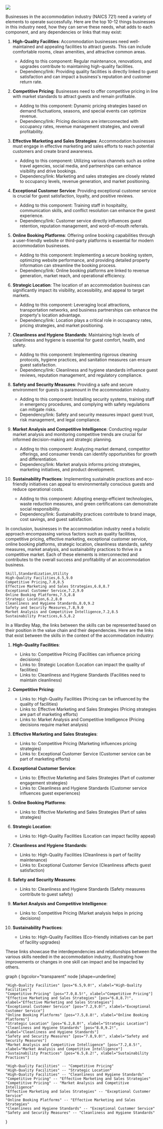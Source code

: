 ![](Accommodation%20%28NAICS%20721%29.png)

Businesses in the accommodation industry (NAICS 721) need a variety of elements to operate successfully. Here are the top 10-12 things businesses in this industry need, how they can serve these needs, what adds to each component, and any dependencies or links that may exist:

1. **High-Quality Facilities**: Accommodation businesses need well-maintained and appealing facilities to attract guests. This can include comfortable rooms, clean amenities, and attractive common areas.
   - Adding to this component: Regular maintenance, renovations, and upgrades contribute to maintaining high-quality facilities.
   - Dependency/link: Providing quality facilities is directly linked to guest satisfaction and can impact a business's reputation and customer return rate.

2. **Competitive Pricing**: Businesses need to offer competitive pricing in line with market standards to attract guests and remain profitable.
   - Adding to this component: Dynamic pricing strategies based on demand fluctuations, seasons, and special events can optimize revenue.
   - Dependency/link: Pricing decisions are interconnected with occupancy rates, revenue management strategies, and overall profitability.

3. **Effective Marketing and Sales Strategies**: Accommodation businesses must engage in effective marketing and sales efforts to reach potential customers and create brand awareness.
   - Adding to this component: Utilizing various channels such as online travel agencies, social media, and partnerships can enhance visibility and drive bookings.
   - Dependency/link: Marketing and sales strategies are closely related to occupancy levels, revenue generation, and market positioning.

4. **Exceptional Customer Service**: Providing exceptional customer service is crucial for guest satisfaction, loyalty, and positive reviews.
   - Adding to this component: Training staff in hospitality, communication skills, and conflict resolution can enhance the guest experience.
   - Dependency/link: Customer service directly influences guest retention, reputation management, and word-of-mouth referrals.

5. **Online Booking Platforms**: Offering online booking capabilities through a user-friendly website or third-party platforms is essential for modern accommodation businesses.
   - Adding to this component: Implementing a secure booking system, optimizing website performance, and providing detailed property information can streamline the booking process.
   - Dependency/link: Online booking platforms are linked to revenue generation, market reach, and operational efficiency.

6. **Strategic Location**: The location of an accommodation business can significantly impact its visibility, accessibility, and appeal to target markets.
   - Adding to this component: Leveraging local attractions, transportation networks, and business partnerships can enhance the property's location advantage.
   - Dependency/link: Location plays a critical role in occupancy rates, pricing strategies, and market positioning.

7. **Cleanliness and Hygiene Standards**: Maintaining high levels of cleanliness and hygiene is essential for guest comfort, health, and safety.
   - Adding to this component: Implementing rigorous cleaning protocols, hygiene practices, and sanitation measures can ensure guest satisfaction.
   - Dependency/link: Cleanliness and hygiene standards influence guest reviews, reputation management, and regulatory compliance.

8. **Safety and Security Measures**: Providing a safe and secure environment for guests is paramount in the accommodation industry.
   - Adding to this component: Installing security systems, training staff in emergency procedures, and complying with safety regulations can mitigate risks.
   - Dependency/link: Safety and security measures impact guest trust, risk management, and legal compliance.

9. **Market Analysis and Competitive Intelligence**: Conducting regular market analysis and monitoring competitive trends are crucial for informed decision-making and strategic planning.
   - Adding to this component: Analyzing market demand, competitor offerings, and consumer trends can identify opportunities for growth and differentiation.
   - Dependency/link: Market analysis informs pricing strategies, marketing initiatives, and product development.

10. **Sustainability Practices**: Implementing sustainable practices and eco-friendly initiatives can appeal to environmentally conscious guests and reduce operational costs.
    - Adding to this component: Adopting energy-efficient technologies, waste reduction measures, and green certifications can demonstrate social responsibility.
    - Dependency/link: Sustainability practices contribute to brand image, cost savings, and guest satisfaction.

In conclusion, businesses in the accommodation industry need a holistic approach encompassing various factors such as quality facilities, competitive pricing, effective marketing, exceptional customer service, online booking platforms, strategic location, cleanliness standards, safety measures, market analysis, and sustainability practices to thrive in a competitive market. Each of these elements is interconnected and contributes to the overall success and profitability of an accommodation business.


```csv
Skill,Standardization,Utility
High-Quality Facilities,6.5,9.0
Competitive Pricing,7.0,8.5
Effective Marketing and Sales Strategies,6.8,8.7
Exceptional Customer Service,7.2,9.0
Online Booking Platforms,7.5,8.8
Strategic Location,6.2,8.0
Cleanliness and Hygiene Standards,8.0,9.2
Safety and Security Measures,7.8,9.0
Market Analysis and Competitive Intelligence,7.2,8.5
Sustainability Practices,6.5,8.2
```


In a Wardley Map, the links between the skills can be represented based on their position in the value chain and their dependencies. Here are the links that exist between the skills in the context of the accommodation industry:

1. **High-Quality Facilities**:
    - Links to: Competitive Pricing (Facilities can influence pricing decisions)
    - Links to: Strategic Location (Location can impact the quality of facilities)
    - Links to: Cleanliness and Hygiene Standards (Facilities need to maintain cleanliness)
  
2. **Competitive Pricing**:
    - Links to: High-Quality Facilities (Pricing can be influenced by the quality of facilities)
    - Links to: Effective Marketing and Sales Strategies (Pricing strategies are part of marketing efforts)
    - Links to: Market Analysis and Competitive Intelligence (Pricing decisions require market analysis)
  
3. **Effective Marketing and Sales Strategies**:
    - Links to: Competitive Pricing (Marketing influences pricing strategies)
    - Links to: Exceptional Customer Service (Customer service can be part of marketing efforts)
  
4. **Exceptional Customer Service**:
    - Links to: Effective Marketing and Sales Strategies (Part of customer engagement strategies)
    - Links to: Cleanliness and Hygiene Standards (Customer service influences guest experiences)
  
5. **Online Booking Platforms**:
    - Links to: Effective Marketing and Sales Strategies (Part of sales strategies)
  
6. **Strategic Location**:
    - Links to: High-Quality Facilities (Location can impact facility appeal)
  
7. **Cleanliness and Hygiene Standards**:
    - Links to: High-Quality Facilities (Cleanliness is part of facility maintenance)
    - Links to: Exceptional Customer Service (Cleanliness affects guest satisfaction)
  
8. **Safety and Security Measures**:
    - Links to: Cleanliness and Hygiene Standards (Safety measures contribute to guest safety)
  
9. **Market Analysis and Competitive Intelligence**:
    - Links to: Competitive Pricing (Market analysis helps in pricing decisions)
  
10. **Sustainability Practices**:
    - Links to: High-Quality Facilities (Eco-friendly initiatives can be part of facility upgrades)

These links showcase the interdependencies and relationships between the various skills needed in the accommodation industry, illustrating how improvements or changes in one skill can impact and be impacted by others.


graph {
    bgcolor="transparent"
    node [shape=underline]

    "High-Quality Facilities" [pos="6.5,9.0!", xlabel="High-Quality Facilities"]
    "Competitive Pricing" [pos="7.0,8.5!", xlabel="Competitive Pricing"]
    "Effective Marketing and Sales Strategies" [pos="6.8,8.7!", xlabel="Effective Marketing and Sales Strategies"]
    "Exceptional Customer Service" [pos="7.2,9.0!", xlabel="Exceptional Customer Service"]
    "Online Booking Platforms" [pos="7.5,8.8!", xlabel="Online Booking Platforms"]
    "Strategic Location" [pos="6.2,8.0!", xlabel="Strategic Location"]
    "Cleanliness and Hygiene Standards" [pos="8.0,9.2!", xlabel="Cleanliness and Hygiene Standards"]
    "Safety and Security Measures" [pos="7.8,9.0!", xlabel="Safety and Security Measures"]
    "Market Analysis and Competitive Intelligence" [pos="7.2,8.5!", xlabel="Market Analysis and Competitive Intelligence"]
    "Sustainability Practices" [pos="6.5,8.2!", xlabel="Sustainability Practices"]

    "High-Quality Facilities" -- "Competitive Pricing"
    "High-Quality Facilities" -- "Strategic Location"
    "High-Quality Facilities" -- "Cleanliness and Hygiene Standards"
    "Competitive Pricing" -- "Effective Marketing and Sales Strategies"
    "Competitive Pricing" -- "Market Analysis and Competitive Intelligence"
    "Effective Marketing and Sales Strategies" -- "Exceptional Customer Service"
    "Online Booking Platforms" -- "Effective Marketing and Sales Strategies"
    "Cleanliness and Hygiene Standards" -- "Exceptional Customer Service"
    "Safety and Security Measures" -- "Cleanliness and Hygiene Standards"
}
